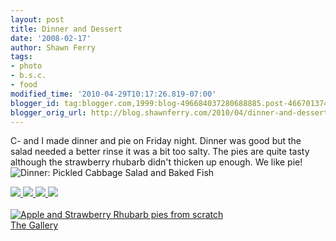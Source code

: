 ```yaml
---
layout: post
title: Dinner and Dessert
date: '2008-02-17'
author: Shawn Ferry
tags:
- photo
- b.s.c.
- food
modified_time: '2010-04-29T10:17:26.819-07:00'
blogger_id: tag:blogger.com,1999:blog-496684037280688885.post-466701374624209778
blogger_orig_url: http://blog.shawnferry.com/2010/04/dinner-and-dessert.html
---
```


C- and I made dinner and pie on Friday night. Dinner was good but the salad
needed a better rinse it was a bit too salty. The pies are quite tasty
although the strawberry rhubarb didn't thicken up enough. We like pie!  
![Dinner: Pickled Cabbage Salad and Baked
Fish](http://lalartu.smugmug.com/photos/255729774_rzEg7-M.jpg)  
  
[![](http://lalartu.smugmug.com/photos/255727414_VSbGv-Th.jpg) ![
](http://lalartu.smugmug.com/photos/255729510_gdNqg-Th.jpg) ![
](http://lalartu.smugmug.com/photos/255727940_6Ub8A-Th.jpg) ![
](http://lalartu.smugmug.com/photos/255728137_ujf7E-Th.jpg)  
](http://lalartu.smugmug.com/gallery/4357486_yJVhs/1/255727005_m8Ps3)  
[![Apple and Strawberry Rhubarb pies from
scratch](http://lalartu.smugmug.com/photos/255730206_P9V5B-M.jpg)  
The
Gallery](http://lalartu.smugmug.com/gallery/4357486_yJVhs/1/255727005_m8Ps3)

